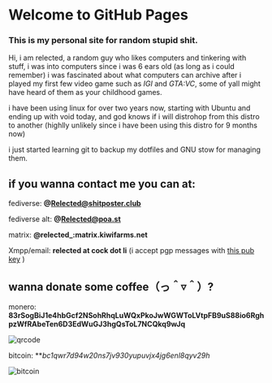 # Welcome to GitHub Pages
### This is my personal site for random stupid shit.

Hi, i am relected, a random guy who likes computers and tinkering with stuff, i was into computers since i was 6 ears old (as long as i could remember)
i was fascinated about what computers can archive after i played my first few video game such as *IGI* and *GTA:VC*, some of yall might have heard of them as your childhood games.

i have been using linux for over two years now, starting with Ubuntu and ending up with void today, and god knows if i will distrohop from this distro to another (highlly unlikely since i have been using this distro for 9 months now)

i just started learning git to backup my dotfiles and GNU stow for managing them.

## if you wanna contact me you can at:

fediverse: **@Relected@shitposter.club**

fediverse alt: **@Relected@poa.st**

matrix: **@relected_:matrix.kiwifarms.net**

Xmpp/email: **relected at cock dot li** (i accept pgp messages with [this pub key](https://keys.openpgp.org/vks/v1/by-fingerprint/DB4FC69B2E9803D8B66C8F004361636F20F5A509) )

## wanna donate some coffee（っ＾▿＾）?

monero: **83rSogBiJ1e4hbGcf2NSohRhqLuWQxPkoJwWGWToLVtpFB9uS88io6RghpzWfRAbeTen6D3EdWuGJ3hgQsToL7NCQkq9wJq**

![qrcode](https://user-images.githubusercontent.com/61807003/151673316-260b84da-5e14-4a91-9c5a-fea9b5dc924e.png)

bitcoin: ***bc1qwr7d94w20ns7jv930yupuvjx4jg6enl8qyv29h*

![bitcoin](https://user-images.githubusercontent.com/61807003/151673631-eb7663be-6129-434a-aa7d-33ca21bbfce3.png)

